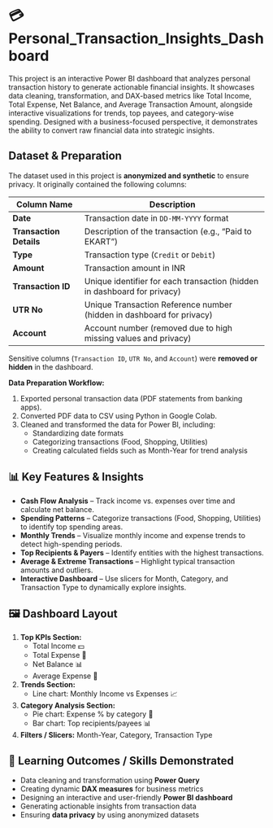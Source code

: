 # 💳 Personal_Transaction_Insights_Dashboard

This project is an interactive Power BI dashboard that analyzes personal transaction history to generate actionable financial insights. It showcases data cleaning, transformation, and DAX-based metrics like Total Income, Total Expense, Net Balance, and Average Transaction Amount, alongside interactive visualizations for trends, top payees, and category-wise spending. Designed with a business-focused perspective, it demonstrates the ability to convert raw financial data into strategic insights.

## **Dataset & Preparation**
The dataset used in this project is **anonymized and synthetic** to ensure privacy. It originally contained the following columns:  

| Column Name          | Description |
|----------------------|-------------|
| **Date**             | Transaction date in `DD-MM-YYYY` format |
| **Transaction Details** | Description of the transaction (e.g., “Paid to EKART”) |
| **Type**             | Transaction type (`Credit` or `Debit`) |
| **Amount**           | Transaction amount in INR |
| **Transaction ID**   | Unique identifier for each transaction (hidden in dashboard for privacy) |
| **UTR No**           | Unique Transaction Reference number (hidden in dashboard for privacy) |
| **Account**          | Account number (removed due to high missing values and privacy) |

Sensitive columns (`Transaction ID`, `UTR No`, and `Account`) were **removed or hidden** in the dashboard.  

**Data Preparation Workflow:**  
1. Exported personal transaction data (PDF statements from banking apps).  
2. Converted PDF data to CSV using Python in Google Colab.  
3. Cleaned and transformed the data for Power BI, including:  
   - Standardizing date formats  
   - Categorizing transactions (Food, Shopping, Utilities)  
   - Creating calculated fields such as Month-Year for trend analysis  

## 📊 Key Features & Insights

- **Cash Flow Analysis** – Track income vs. expenses over time and calculate net balance.  
- **Spending Patterns** – Categorize transactions (Food, Shopping, Utilities) to identify top spending areas.  
- **Monthly Trends** – Visualize monthly income and expense trends to detect high-spending periods.  
- **Top Recipients & Payers** – Identify entities with the highest transactions.  
- **Average & Extreme Transactions** – Highlight typical transaction amounts and outliers.  
- **Interactive Dashboard** – Use slicers for Month, Category, and Transaction Type to dynamically explore insights.

  
## 🖼️ Dashboard Layout
1. **Top KPIs Section:**  
   - Total Income 💵  
   - Total Expense 💸  
   - Net Balance 📊  
   - Average Expense 📌  
2. **Trends Section:**  
   - Line chart: Monthly Income vs Expenses 📈  
3. **Category Analysis Section:**  
   - Pie chart: Expense % by category 🥧  
   - Bar chart: Top recipients/payees 📊  
4. **Filters / Slicers:** Month-Year, Category, Transaction Type
   
## 🎯 Learning Outcomes / Skills Demonstrated
- Data cleaning and transformation using **Power Query**   
- Creating dynamic **DAX measures** for business metrics   
- Designing an interactive and user-friendly **Power BI dashboard**  
- Generating actionable insights from transaction data   
- Ensuring **data privacy** by using anonymized datasets 



    

